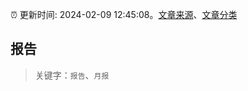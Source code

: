 :alarm_clock: 更新时间: 2024-02-09 12:45:08。[文章来源](/README.md)、[文章分类](/TAGS.md)

## 报告


> 关键字：`报告`、`月报`




